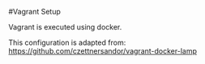 #Vagrant Setup

Vagrant is executed using docker.

This configuration is adapted from:
https://github.com/czettnersandor/vagrant-docker-lamp

